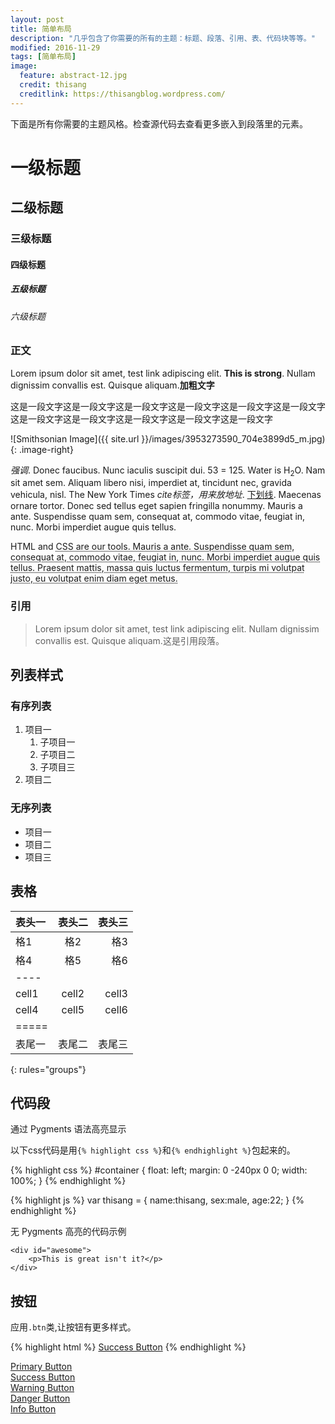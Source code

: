 ```yaml
---
layout: post
title: 简单布局
description: "几乎包含了你需要的所有的主题：标题、段落、引用、表、代码块等等。"
modified: 2016-11-29
tags: [简单布局]
image:
  feature: abstract-12.jpg
  credit: thisang
  creditlink: https://thisangblog.wordpress.com/
---
```


下面是所有你需要的主题风格。检查源代码去查看更多嵌入到段落里的元素。

# 一级标题

## 二级标题

### 三级标题

#### 四级标题

##### 五级标题

###### 六级标题

### 正文

Lorem ipsum dolor sit amet, test link adipiscing elit. **This is strong**. Nullam dignissim convallis est. Quisque aliquam.**加粗文字**

这是一段文字这是一段文字这是一段文字这是一段文字这是一段文字这是一段文字这是一段文字这是一段文字这是一段文字这是一段文字这是一段文字

![Smithsonian Image]({{ site.url }}/images/3953273590_704e3899d5_m.jpg)
{: .image-right}

*强调*. Donec faucibus. Nunc iaculis suscipit dui. 53 = 125. Water is H<sub>2</sub>O. Nam sit amet sem. Aliquam libero nisi, imperdiet at, tincidunt nec, gravida vehicula, nisl. The New York Times <cite>cite标签，用来放地址</cite>. <u>下划线</u>. Maecenas ornare tortor. Donec sed tellus eget sapien fringilla nonummy. Mauris a ante. Suspendisse quam sem, consequat at, commodo vitae, feugiat in, nunc. Morbi imperdiet augue quis tellus.

HTML and <abbr title="cascading stylesheets">CSS<abbr> are our tools. Mauris a ante. Suspendisse quam sem, consequat at, commodo vitae, feugiat in, nunc. Morbi imperdiet augue quis tellus. Praesent mattis, massa quis luctus fermentum, turpis mi volutpat justo, eu volutpat enim diam eget metus.

### 引用

> Lorem ipsum dolor sit amet, test link adipiscing elit. Nullam dignissim convallis est. Quisque aliquam.这是引用段落。

## 列表样式

### 有序列表

1. 项目一
   1. 子项目一
   2. 子项目二
   3. 子项目三
2. 项目二

### 无序列表

* 项目一
* 项目二
* 项目三

## 表格

| 表头一 | 表头二 | 表头三 |
|:--------|:-------:|--------:|
| 格1   | 格2   | 格3   |
| 格4   | 格5   | 格6   |
|----
| cell1   | cell2   | cell3   |
| cell4   | cell5   | cell6   |
|=====
| 表尾一   | 表尾二   | 表尾三
{: rules="groups"}

## 代码段

通过 Pygments 语法高亮显示

以下css代码是用`{% highlight css %}`和`{% endhighlight %}`包起来的。

{% highlight css %}
#container {
  float: left;
  margin: 0 -240px 0 0;
  width: 100%;
}
{% endhighlight %}

{% highlight js %}
var thisang = {
	name:thisang,
	sex:male,
	age:22;
}
{% endhighlight %}

无 Pygments 高亮的代码示例

    <div id="awesome">
        <p>This is great isn't it?</p>
    </div>

## 按钮

应用`.btn`类,让按钮有更多样式。


{% highlight html %}
<a href="#" class="btn btn-success">Success Button</a>
{% endhighlight %}

<div markdown="0"><a href="#" class="btn">Primary Button</a></div>
<div markdown="0"><a href="#" class="btn btn-success">Success Button</a></div>
<div markdown="0"><a href="#" class="btn btn-warning">Warning Button</a></div>
<div markdown="0"><a href="#" class="btn btn-danger">Danger Button</a></div>
<div markdown="0"><a href="#" class="btn btn-info">Info Button</a></div>
